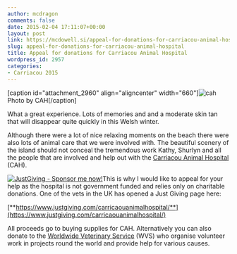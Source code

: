 ```yaml
---
author: mcdragon
comments: false
date: 2015-02-04 17:11:07+00:00
layout: post
link: https://mcdowell.si/appeal-for-donations-for-carriacou-animal-hospital-2957.html
slug: appeal-for-donations-for-carriacou-animal-hospital
title: Appeal for donations for Carriacou Animal Hospital
wordpress_id: 2957
categories:
- Carriacou 2015
---
```


[caption id="attachment_2960" align="aligncenter" width="660"]![cah](https://mcdowell.si/wp-content/uploads/2015/02/cah-1-1024x768.jpg) Photo by CAH[/caption]

What a great experience. Lots of memories and and a moderate skin tan that will disappear quite quickly in this Welsh winter.

Although there were a lot of nice relaxing moments on the beach there were also lots of animal care that we were involved with. The beautiful scenery of the island should not conceal the tremendous work Kathy, Shurlyn and all the people that are involved and help out with the [Carriacou Animal Hospital](http://www.carriacouanimalclinic.com/) (CAH).


[![JustGiving - Sponsor me now!](https://www.justgiving.com/App_Themes/JustGiving/images/badges/badge10.gif)](https://www.justgiving.com/Martin-McDowell)This is why I would like to appeal for your help as the hospital is not government funded and relies only on charitable donations. One of the vets in the UK has opened a Just Giving page here:




[**https://www.justgiving.com/carricaouanimalhospital/**](https://www.justgiving.com/carricaouanimalhospital/)




All proceeds go to buying supplies for CAH. Alternatively you can also donate to the [Worldwide Veterinary Service](http://www.wvs.org.uk/) (WVS) who organise volunteer work in projects round the world and provide help for various causes.
